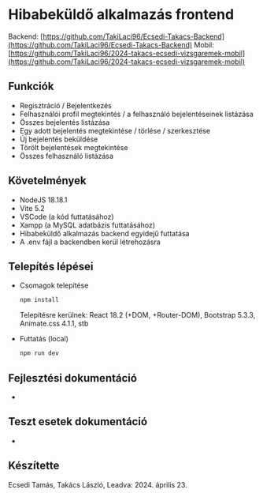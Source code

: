 # Hibabeküldő alkalmazás frontend

Backend: [https://github.com/TakiLaci96/Ecsedi-Takacs-Backend](https://github.com/TakiLaci96/Ecsedi-Takacs-Backend)
Mobil: [https://github.com/TakiLaci96/2024-takacs-ecsedi-vizsgaremek-mobil](https://github.com/TakiLaci96/2024-takacs-ecsedi-vizsgaremek-mobil)

## Funkciók

- Regisztráció / Bejelentkezés
- Felhasználói profil megtekintés / a felhasználó bejelentéseinek listázása
- Összes bejelentés listázása
- Egy adott bejelentés megtekintése / törlése / szerkesztése
- Új bejelentés beküldése
- Törölt bejelentések megtekintése
- Összes felhasználó listázása

## Követelmények

- NodeJS 18.18.1
- Vite 5.2
- VSCode (a kód futtatásához)
- Xampp (a MySQL adatbázis futtatásához)
- Hibabeküldő alkalmazás backend egyidejű futtatása
- A .env fájl a backendben kerül létrehozásra

## Telepítés lépései

- Csomagok telepítése
  
  ```sh
  npm install
  ```
  Telepítésre kerülnek: React 18.2 (+DOM, +Router-DOM), Bootstrap 5.3.3, Animate.css 4.1.1, stb

- Futtatás (local)
  
  ```sh
  npm run dev
  ```

## Fejlesztési dokumentáció

-

## Teszt esetek dokumentáció

-

## Készítette

Ecsedi Tamás, Takács László, 
Leadva: 2024. április 23.
